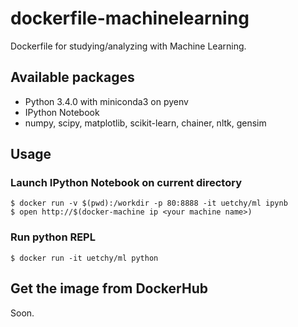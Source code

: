 # dockerfile-machinelearning

Dockerfile for studying/analyzing with Machine Learning.

## Available packages

- Python 3.4.0 with miniconda3 on pyenv
- IPython Notebook
- numpy, scipy, matplotlib, scikit-learn, chainer, nltk, gensim

## Usage

### Launch IPython Notebook on current directory

```
$ docker run -v $(pwd):/workdir -p 80:8888 -it uetchy/ml ipynb
$ open http://$(docker-machine ip <your machine name>)
```

### Run python REPL

```
$ docker run -it uetchy/ml python
```

## Get the image from DockerHub

Soon.
